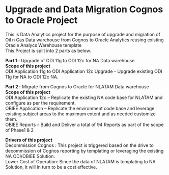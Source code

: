 # Upgrade and Data Migration Cognos to Oracle Project 

This is Data Analytics project for the purpose of upgrade and migration of Oil n Gas Data warehouse from Cognos to Oracle Analytics reusing existing Oracle Analycs Warehouse template \
This Project is split into 2 parts as below.

**Part 1 :** Upgrade of ODI 11g to ODI 12c for NA Data warehouse\
**Scope of this project** \
ODI Application 11g to ODI Application 12c Upgrade - Upgrade existing ODI 11g for NA to ODI 12c NA.

**Part 2 :** Migrate from Cognos to Oracle for NLATAM Data warehouse\
**Scope of this project** \
ODI Application 12c – Replicate the existing NA code base for NLATAM and configure as per the requirement.\
OBIEE Application – Replicate the environment code base and leverage existing subject areas to the maximum extent and as needed customize them. \
OBIEE Reports – Build and Deliver a total of 94 Reports as part of the scope of Phase1 & 2

**Drivers of this project** \
Decommission Cognos : This project is triggered based on the drive to decommission of Cognos reporting by templating or leveraging the existing NA ODI/OBIEE Solution.  \
Lower Cost of Operation: Since the data of NLATAM is templating to NA Solution, it will in turn to be a cost effective.




